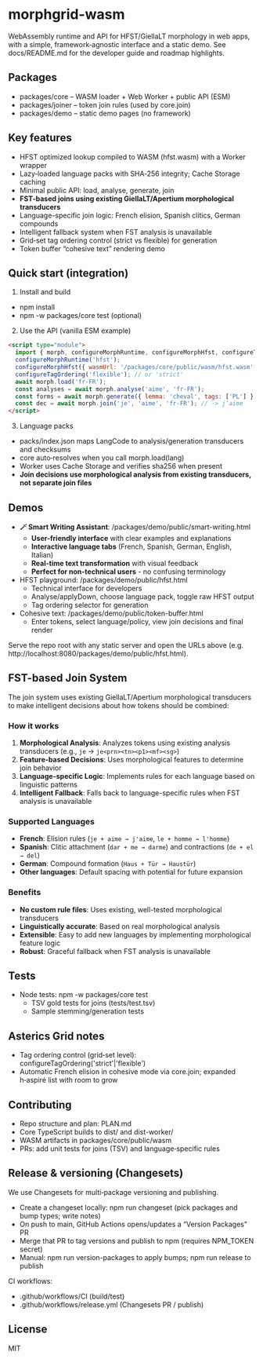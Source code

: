 # morphgrid-wasm

WebAssembly runtime and API for HFST/GiellaLT morphology in web apps, with a simple, framework‑agnostic interface and a static demo. See docs/README.md for the developer guide and roadmap highlights.

## Packages
- packages/core – WASM loader + Web Worker + public API (ESM)
- packages/joiner – token join rules (used by core.join)
- packages/demo – static demo pages (no framework)

## Key features
- HFST optimized lookup compiled to WASM (hfst.wasm) with a Worker wrapper
- Lazy‑loaded language packs with SHA‑256 integrity; Cache Storage caching
- Minimal public API: load, analyse, generate, join
- **FST-based joins using existing GiellaLT/Apertium morphological transducers**
- Language-specific join logic: French elision, Spanish clitics, German compounds
- Intelligent fallback system when FST analysis is unavailable
- Grid‑set tag ordering control (strict vs flexible) for generation
- Token buffer “cohesive text” rendering demo

## Quick start (integration)
1) Install and build
- npm install
- npm -w packages/core test (optional)

2) Use the API (vanilla ESM example)

```html
<script type="module">
  import { morph, configureMorphRuntime, configureMorphHfst, configureTagOrdering } from '/packages/core/dist/index.js';
  configureMorphRuntime('hfst');
  configureMorphHfst({ wasmUrl: '/packages/core/public/wasm/hfst.wasm' });
  configureTagOrdering('flexible'); // or 'strict'
  await morph.load('fr-FR');
  const analyses = await morph.analyse('aime', 'fr-FR');
  const forms = await morph.generate({ lemma: 'cheval', tags: ['PL'] }, 'fr-FR');
  const dec = await morph.join('je', 'aime', 'fr-FR'); // -> j’aime
</script>
```

3) Language packs
- packs/index.json maps LangCode to analysis/generation transducers and checksums
- core auto‑resolves when you call morph.load(lang)
- Worker uses Cache Storage and verifies sha256 when present
- **Join decisions use morphological analysis from existing transducers, not separate join files**

## Demos
- **🪄 Smart Writing Assistant**: /packages/demo/public/smart-writing.html
  - **User-friendly interface** with clear examples and explanations
  - **Interactive language tabs** (French, Spanish, German, English, Italian)
  - **Real-time text transformation** with visual feedback
  - **Perfect for non-technical users** - no confusing terminology
- HFST playground: /packages/demo/public/hfst.html
  - Technical interface for developers
  - Analyse/applyDown, choose language pack, toggle raw HFST output
  - Tag ordering selector for generation
- Cohesive text: /packages/demo/public/token-buffer.html
  - Enter tokens, select language/policy, view join decisions and final render

Serve the repo root with any static server and open the URLs above (e.g. http://localhost:8080/packages/demo/public/hfst.html).

## FST-based Join System

The join system uses existing GiellaLT/Apertium morphological transducers to make intelligent decisions about how tokens should be combined:

### How it works
1. **Morphological Analysis**: Analyzes tokens using existing analysis transducers (e.g., `je` → `je<prn><tn><p1><mf><sg>`)
2. **Feature-based Decisions**: Uses morphological features to determine join behavior
3. **Language-specific Logic**: Implements rules for each language based on linguistic patterns
4. **Intelligent Fallback**: Falls back to language-specific rules when FST analysis is unavailable

### Supported Languages
- **French**: Elision rules (`je + aime → j'aime`, `le + homme → l'homme`)
- **Spanish**: Clitic attachment (`dar + me → darme`) and contractions (`de + el → del`)
- **German**: Compound formation (`Haus + Tür → Haustür`)
- **Other languages**: Default spacing with potential for future expansion

### Benefits
- **No custom rule files**: Uses existing, well-tested morphological transducers
- **Linguistically accurate**: Based on real morphological analysis
- **Extensible**: Easy to add new languages by implementing morphological feature logic
- **Robust**: Graceful fallback when FST analysis is unavailable

## Tests
- Node tests: npm -w packages/core test
  - TSV gold tests for joins (tests/test.tsv)
  - Sample stemming/generation tests

## Asterics Grid notes
- Tag ordering control (grid‑set level): configureTagOrdering('strict'|'flexible')
- Automatic French elision in cohesive mode via core.join; expanded h‑aspiré list with room to grow

## Contributing
- Repo structure and plan: PLAN.md
- Core TypeScript builds to dist/ and dist-worker/
- WASM artifacts in packages/core/public/wasm
- PRs: add unit tests for joins (TSV) and language‑specific rules


## Release & versioning (Changesets)
We use Changesets for multi‑package versioning and publishing.
- Create a changeset locally: npm run changeset (pick packages and bump types; write notes)
- On push to main, GitHub Actions opens/updates a “Version Packages” PR
- Merge that PR to tag versions and publish to npm (requires NPM_TOKEN secret)
- Manual: npm run version-packages to apply bumps; npm run release to publish

CI workflows:
- .github/workflows/CI (build/test)
- .github/workflows/release.yml (Changesets PR / publish)

## License
MIT
